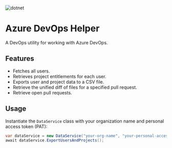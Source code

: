 ![dotnet](https://github.com/aherrick/AzureDevOpsHelpers/actions/workflows/dotnet.yml/badge.svg)

# Azure DevOps Helper

A DevOps utility for working with Azure DevOps.

## Features

- Fetches all users.
- Retrieves project entitlements for each user.
- Exports user and project data to a CSV file.
- Retrieve the unified diff of files for a specified pull request.
- Retrieve open pull requests.

## Usage

Instantiate the `DataService` class with your organization name and personal access token (PAT):

```csharp
var dataService = new DataService("your-org-name", "your-personal-access-token");
await dataService.ExportUsersAndProjects();
